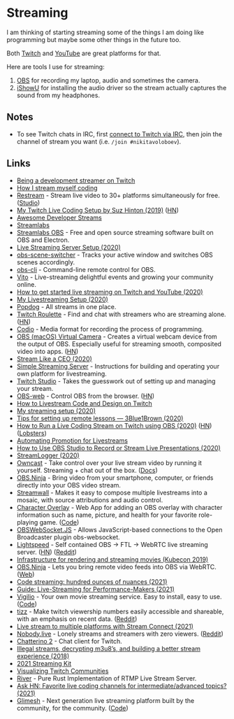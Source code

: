 # Streaming

I am thinking of starting streaming some of the things I am doing like programming but maybe some other things in the future too.

Both [Twitch](https://go.twitch.tv) and [YouTube](https://www.youtube.com/) are great platforms for that.

Here are tools I use for streaming:

1. [OBS](https://obsproject.com) for recording my laptop, audio and sometimes the camera.
2. [iShowU](https://shinywhitebox.com/ishowu) for installing the audio driver so the stream actually captures the sound from my headphones.

## Notes

- To see Twitch chats in IRC, first [connect to Twitch via IRC](https://help.twitch.tv/customer/portal/articles/1302780-twitch-irc), then join the channel of stream you want (i.e. `/join #nikitavoloboev`).

## Links

- [Being a development streamer on Twitch](https://bot.land/blog/2016/10/being-a-development-streamer-on-twitch/)
- [How I stream myself coding](http://bitemyapp.com/posts/2018-03-14-how-i-stream-coding.html)
- [Restream](https://restream.io/) - Stream live video to 30+ platforms simultaneously for free. ([Studio](https://studio.restream.io/))
- [My Twitch Live Coding Setup by Suz Hinton (2019)](https://medium.com/@suzhinton/my-twitch-live-coding-setup-b2516672fb21) ([HN](https://news.ycombinator.com/item?id=19241570))
- [Awesome Developer Streams](https://github.com/bnb/awesome-developer-streams)
- [Streamlabs](https://streamlabs.com/)
- [Streamlabs OBS](https://github.com/stream-labs/streamlabs-obs) - Free and open source streaming software built on OBS and Electron.
- [Live Streaming Server Setup (2020)](https://christine.website/blog/rtmp-server-setup-2020-01-11)
- [obs-scene-switcher](https://github.com/muesli/obs-scene-switcher) - Tracks your active window and switches OBS scenes accordingly.
- [obs-cli](https://github.com/muesli/obs-cli) - Command-line remote control for OBS.
- [Vito](https://vito.community/) - Live-streaming delightful events and growing your community online.
- [How to get started live streaming on Twitch and YouTube (2020)](https://mattstauffer.com/blog/how-to-get-started-live-streaming-on-twitch-and-youtube/)
- [My Livestreaming Setup (2020)](https://theworst.dev/my-livestreaming-setup/)
- [Popdog](https://popdog.com/) - All streams in one place.
- [Twitch Roulette](https://twitchroulette.net/) - Find and chat with streamers who are streaming alone. ([HN](https://news.ycombinator.com/item?id=23114103))
- [Codio](https://github.com/wix-incubator/codio) - Media format for recording the process of programming.
- [OBS (macOS) Virtual Camera](https://github.com/johnboiles/obs-mac-virtualcam) - Creates a virtual webcam device from the output of OBS. Especially useful for streaming smooth, composited video into apps. ([HN](https://news.ycombinator.com/item?id=23404485))
- [Stream Like a CEO (2020)](https://ma.tt/2020/05/ceo-video-streaming/)
- [Simple Streaming Server](https://github.com/videoDAC/simple-streaming-server) - Instructions for building and operating your own platform for livestreaming.
- [Twitch Studio](https://www.twitch.tv/broadcast/studio) - Takes the guesswork out of setting up and managing your stream.
- [OBS-web](https://github.com/Niek/obs-web) - Control OBS from the browser. ([HN](https://news.ycombinator.com/item?id=23573474))
- [How to Livestream Code and Design on Twitch](https://www.christopherbiscardi.com/how-to-livestream-code-and-design-on-twitch)
- [My streaming setup (2020)](https://beesbuzz.biz/articles/5442-My-streaming-setup)
- [Tips for setting up remote lessons — 3Blue1Brown (2020)](https://www.3blue1brown.com/blog/livestream-setup)
- [How to Run a Live Coding Stream on Twitch using OBS (2020)](https://jordanlewis.org/posts/twitch-live-coding/) ([HN](https://news.ycombinator.com/item?id=23834153)) ([Lobsters](https://lobste.rs/s/rwuhtj/how_run_live_coding_stream_on_twitch_using))
- [Automating Promotion for Livestreams](https://theworst.dev/automating-stream-promotion/)
- [How to Use OBS Studio to Record or Stream Live Presentations (2020)](https://eheidi.dev/_to/20200510_how-to-use-obs-studio-to-record-or-stream-live-presentations-474j)
- [StreamLogger (2020)](https://duan.ca/2020/06/13/stream-logger/)
- [Owncast](https://github.com/owncast/owncast) - Take control over your live stream video by running it yourself. Streaming + chat out of the box. ([Docs](https://owncast.online/))
- [OBS.Ninja](https://obs.ninja/) - Bring video from your smartphone, computer, or friends directly into your OBS video stream.
- [Streamwall](https://github.com/streamwall/streamwall) - Makes it easy to compose multiple livestreams into a mosaic, with source attributions and audio control.
- [Character Overlay](https://character-overlay.n1ru4l.cloud/) - Web App for adding an OBS overlay with character information such as name, picture, and health for your favorite role-playing game. ([Code](https://github.com/n1ru4l/obs-character-info))
- [OBSWebSocket.JS](https://github.com/haganbmj/obs-websocket-js) - Allows JavaScript-based connections to the Open Broadcaster plugin obs-websocket.
- [Lightspeed](https://github.com/GRVYDEV/Project-Lightspeed) - Self contained OBS -> FTL -> WebRTC live streaming server. ([HN](https://news.ycombinator.com/item?id=25627673)) ([Reddit](https://www.reddit.com/r/golang/comments/kq02da/project_lightspeed_a_selfcontained_subsecond_open/))
- [Infrastructure for rendering and streaming movies (Kubecon 2019)](https://www.youtube.com/watch?v=VtedIghTPzI)
- [OBS.Ninja](https://github.com/steveseguin/obsninja) - Lets you bring remote video feeds into OBS via WebRTC. ([Web](https://obs.ninja/))
- [Code streaming: hundred ounces of nuances (2021)](https://solovyov.net/blog/2021/streaming/)
- [Guide: Live-Streaming for Performance-Makers (2021)](https://jackp.svbtle.com/live-streaming-for-performance-makers)
- [Vigilio](https://vigilio.tugcan.net/) - Your own movie streaming service. Easy to install, easy to use. ([Code](https://github.com/tugcanolgun/vigilio))
- [tizz](https://tizz.io/) - Make twitch viewership numbers easily accessible and shareable, with an emphasis on recent data. ([Reddit](https://www.reddit.com/r/reactjs/comments/mk3w8k/tizz_twitch_viewership_metrics_fe_api_built_with/))
- [Live stream to multiple platforms with Stream Connect (2021)](https://blog.cloudflare.com/restream-with-stream-connect/)
- [Nobody.live](https://nobody.live/) - Lonely streams and streamers with zero viewers. ([Reddit](https://www.reddit.com/r/InternetIsBeautiful/comments/mpv2o4/nobodylive_website_for_finding_twitch_streamers/))
- [Chatterino 2](https://github.com/Chatterino/chatterino2) - Chat client for Twitch.
- [Illegal streams, decrypting m3u8’s, and building a better stream experience (2018)](https://blog.jonlu.ca/posts/illegal-streams)
- [2021 Streaming Kit](https://ma.tt/2021/05/2021-streaming-kit/)
- [Visualizing Twitch Communities](https://github.com/KiranGershenfeld/VisualizingTwitchCommunities)
- [River](https://github.com/nintha/river) - Pure Rust Implementation of RTMP Live Stream Server.
- [Ask HN: Favorite live coding channels for intermediate/advanced topics? (2021)](https://news.ycombinator.com/item?id=27635613)
- [Glimesh](https://glimesh.tv/) - Next generation live streaming platform built by the community, for the community. ([Code](https://github.com/Glimesh/glimesh.tv))
